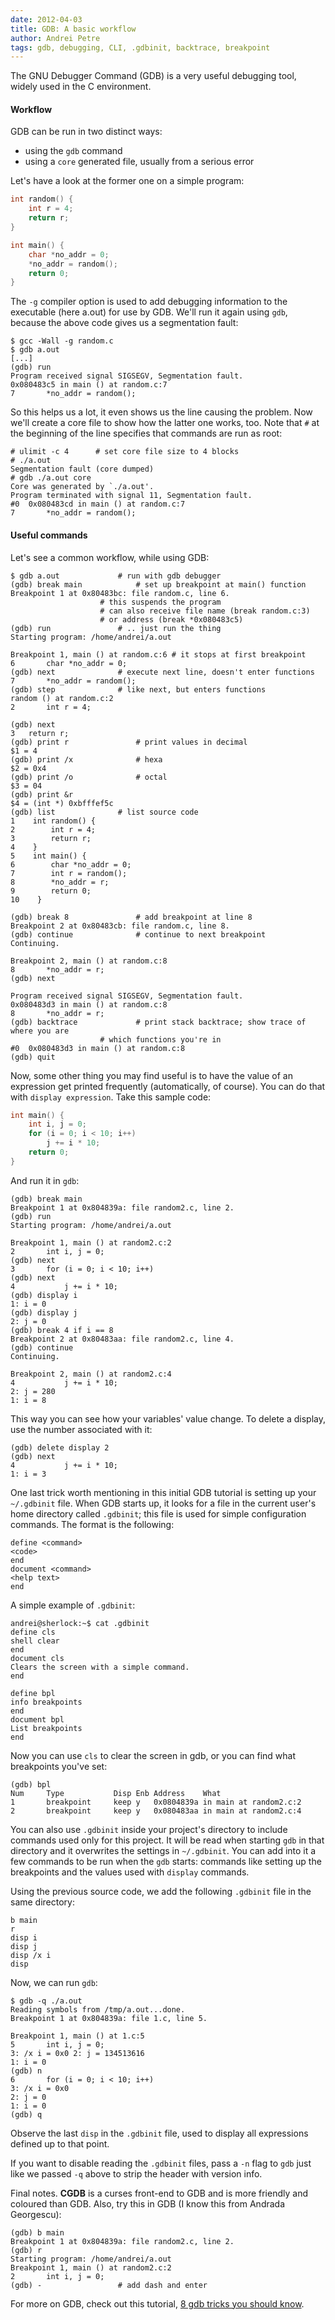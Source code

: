 ```yaml
---
date: 2012-04-03
title: GDB: A basic workflow
author: Andrei Petre
tags: gdb, debugging, CLI, .gdbinit, backtrace, breakpoint
---
```


The GNU Debugger Command (GDB) is a very useful debugging tool, widely used in
the C environment.

#### Workflow

GDB can be run in two distinct ways:

* using the `gdb` command
* using a `core` generated file, usually from a serious error

Let's have a look at the former one on a simple program:

~~~ cpp
int random() {
	int r = 4;
	return r;
}

int main() {
	char *no_addr = 0;
	*no_addr = random();
	return 0;
}
~~~

The `-g` compiler option is used to add debugging information to the
executable (here a.out) for use by GDB. We'll run it again using `gdb`,
because the above code gives us a segmentation fault:

    $ gcc -Wall -g random.c
    $ gdb a.out
    [...]
    (gdb) run
    Program received signal SIGSEGV, Segmentation fault.
    0x080483c5 in main () at random.c:7
    7		*no_addr = random();

So this helps us a lot, it even shows us the line causing the problem. Now
we'll create a core file to show how the latter one works, too. Note that `#`
at the beginning of the line specifies that commands are run as root:

    # ulimit -c 4      # set core file size to 4 blocks
    # ./a.out
    Segmentation fault (core dumped)
    # gdb ./a.out core
    Core was generated by `./a.out'.
    Program terminated with signal 11, Segmentation fault.
    #0  0x080483cd in main () at random.c:7
    7		*no_addr = random();

#### Useful commands

Let's see a common workflow, while using GDB:

    $ gdb a.out				# run with gdb debugger
    (gdb) break main			# set up breakpoint at main() function
    Breakpoint 1 at 0x80483bc: file random.c, line 6.
    					# this suspends the program
    					# can also receive file name (break random.c:3)
    					# or address (break *0x080483c5)
    (gdb) run				# .. just run the thing
    Starting program: /home/andrei/a.out 

    Breakpoint 1, main () at random.c:6	# it stops at first breakpoint
    6		char *no_addr = 0;
    (gdb) next				# execute next line, doesn't enter functions
    7		*no_addr = random();
    (gdb) step				# like next, but enters functions
    random () at random.c:2
    2		int r = 4;

    (gdb) next
    3	return r;
    (gdb) print r				# print values in decimal
    $1 = 4
    (gdb) print /x				# hexa
    $2 = 0x4
    (gdb) print /o				# octal
    $3 = 04
    (gdb) print &r
    $4 = (int *) 0xbfffef5c
    (gdb) list				# list source code
    1    int random() {
    2        int r = 4;
    3        return r;
    4    }
    5    int main() {
    6        char *no_addr = 0;
    7        int r = random();
    8        *no_addr = r;
    9        return 0;
    10    }

    (gdb) break 8 				# add breakpoint at line 8
    Breakpoint 2 at 0x80483cb: file random.c, line 8.
    (gdb) continue 				# continue to next breakpoint
    Continuing.

    Breakpoint 2, main () at random.c:8
    8		*no_addr = r;
    (gdb) next

    Program received signal SIGSEGV, Segmentation fault.
    0x080483d3 in main () at random.c:8
    8		*no_addr = r;
    (gdb) backtrace 			# print stack backtrace; show trace of where you are
    					# which functions you're in
    #0  0x080483d3 in main () at random.c:8
    (gdb) quit

Now, some other thing you may find useful is to have the value of an
expression get printed frequently (automatically, of course). You can do that
with `display expression`. Take this sample code:

~~~ cpp
int main() {
	int i, j = 0;
	for (i = 0; i < 10; i++)
		j += i * 10;
	return 0;
}
~~~

And run it in `gdb`:

    (gdb) break main
    Breakpoint 1 at 0x804839a: file random2.c, line 2.
    (gdb) run
    Starting program: /home/andrei/a.out 

    Breakpoint 1, main () at random2.c:2
    2		int i, j = 0;
    (gdb) next
    3		for (i = 0; i < 10; i++)
    (gdb) next
    4			j += i * 10;
    (gdb) display i
    1: i = 0
    (gdb) display j
    2: j = 0
    (gdb) break 4 if i == 8
    Breakpoint 2 at 0x80483aa: file random2.c, line 4.
    (gdb) continue
    Continuing.

    Breakpoint 2, main () at random2.c:4
    4			j += i * 10;
    2: j = 280
    1: i = 8

This way you can see how your variables' value change. To delete a display,
use the number associated with it:

    (gdb) delete display 2
    (gdb) next
    4			j += i * 10;
    1: i = 3

One last trick worth mentioning in this initial GDB tutorial is setting up
your `~/.gdbinit` file. When GDB  starts up, it looks for a file in
the current user's home directory called `.gdbinit`;  this file is
used for simple configuration commands. The format is the following:

    define <command>
    <code>
    end
    document <command>
    <help text>
    end

A simple example of <code>.gdbinit</code>:

    andrei@sherlock:~$ cat .gdbinit
    define cls
    shell clear
    end
    document cls
    Clears the screen with a simple command.
    end

    define bpl
    info breakpoints
    end
    document bpl
    List breakpoints
    end

Now you can use `cls` to clear the screen in gdb, or you can find what
breakpoints you've set:

    (gdb) bpl
    Num     Type           Disp Enb Address    What
    1       breakpoint     keep y   0x0804839a in main at random2.c:2
    2       breakpoint     keep y   0x080483aa in main at random2.c:4

You can also use `.gdbinit` inside your project's directory to include commands
used only for this project. It will be read when starting `gdb` in that
directory and it overwrites the settings in `~/.gdbinit`. You can add into it
a few commands to be run when the `gdb` starts: commands like setting up the
breakpoints and the values used with `display` commands.

Using the previous source code, we add the following `.gdbinit` file in the
same directory:

    b main
    r
    disp i
    disp j
    disp /x i
    disp

Now, we can run `gdb`:

    $ gdb -q ./a.out
    Reading symbols from /tmp/a.out...done.
    Breakpoint 1 at 0x804839a: file 1.c, line 5.

    Breakpoint 1, main () at 1.c:5
    5		int i, j = 0;
    3: /x i = 0x0 2: j = 134513616
    1: i = 0
    (gdb) n
    6		for (i = 0; i < 10; i++)
    3: /x i = 0x0
    2: j = 0
    1: i = 0
    (gdb) q

Observe the last `disp` in the `.gdbinit` file, used to display all expressions
defined up to that point.

If you want to disable reading the `.gdbinit` files, pass a `-n` flag to
`gdb` just like we passed `-q` above to strip the header with version info.

Final notes. **CGDB** is a curses front-end to GDB and is more friendly and
coloured than GDB. Also, try this in GDB (I know this from Andrada Georgescu):

    (gdb) b main
    Breakpoint 1 at 0x804839a: file random2.c, line 2.
    (gdb) r
    Starting program: /home/andrei/a.out 
    Breakpoint 1, main () at random2.c:2
    2		int i, j = 0;
    (gdb) -					# add dash and enter

For more on GDB, check out this tutorial, [8 gdb tricks you should
know](https://blogs.oracle.com/ksplice/entry/8_gdb_tricks_you_should).
